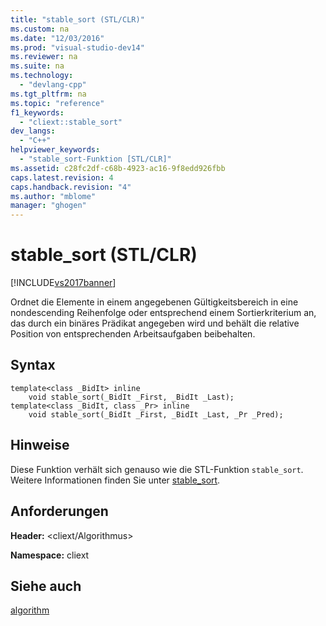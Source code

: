 ```yaml
---
title: "stable_sort (STL/CLR)"
ms.custom: na
ms.date: "12/03/2016"
ms.prod: "visual-studio-dev14"
ms.reviewer: na
ms.suite: na
ms.technology: 
  - "devlang-cpp"
ms.tgt_pltfrm: na
ms.topic: "reference"
f1_keywords: 
  - "cliext::stable_sort"
dev_langs: 
  - "C++"
helpviewer_keywords: 
  - "stable_sort-Funktion [STL/CLR]"
ms.assetid: c28fc2df-c68b-4923-ac16-9f8edd926fbb
caps.latest.revision: 4
caps.handback.revision: "4"
ms.author: "mblome"
manager: "ghogen"
---
```

# stable_sort (STL/CLR)
[!INCLUDE[vs2017banner](../assembler/inline/includes/vs2017banner.md)]

Ordnet die Elemente in einem angegebenen Gültigkeitsbereich in eine nondescending Reihenfolge oder entsprechend einem Sortierkriterium an, das durch ein binäres Prädikat angegeben wird und behält die relative Position von entsprechenden Arbeitsaufgaben beibehalten.  
  
## Syntax  
  
```  
template<class _BidIt> inline  
    void stable_sort(_BidIt _First, _BidIt _Last);  
template<class _BidIt, class _Pr> inline  
    void stable_sort(_BidIt _First, _BidIt _Last, _Pr _Pred);  
```  
  
## Hinweise  
 Diese Funktion verhält sich genauso wie die STL\-Funktion `stable_sort`.  Weitere Informationen finden Sie unter [stable\_sort](../Topic/stable_sort.md).  
  
## Anforderungen  
 **Header:** \<cliext\/Algorithmus\>  
  
 **Namespace:** cliext  
  
## Siehe auch  
 [algorithm](../dotnet/algorithm-stl-clr.md)